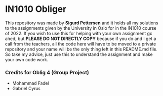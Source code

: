 # IN1010 Obliger

This repository was made by __Sigurd Pettersen__ and it holds all my solutions to the assignments given
by the University in Oslo for in the IN1010 course of 2022. If you wish to use this for helping with your own
assignment go ahed, but __PLEASE DO NOT DIRECTLY COPY__ because if you do and I get a call from the teachers,
all the code here will have to be moved to a private repository and your name will be the only thing left in
this README.md file. So take my advice, just use this to understand the assignment and make your own code work.

### Credits for Oblig 4 (Group Project)
- Mohammad Fadel
- Gabriel Cyrus
